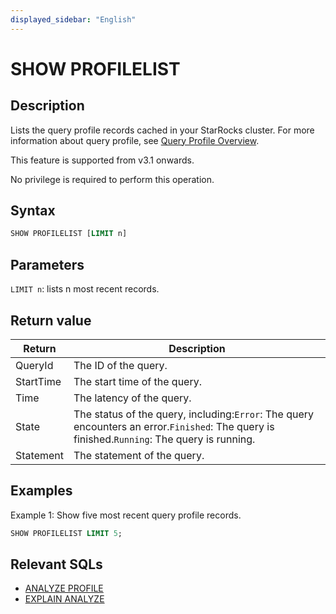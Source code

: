 ```yaml
---
displayed_sidebar: "English"
---
```


# SHOW PROFILELIST

## Description

Lists the query profile records cached in your StarRocks cluster. For more information about query profile, see [Query Profile Overview](../../../administration/query_profile_overview.md).

This feature is supported from v3.1 onwards.

No privilege is required to perform this operation.

## Syntax

```SQL
SHOW PROFILELIST [LIMIT n]
```

## Parameters

`LIMIT n`: lists n most recent records.

## Return value

| **Return** | **Description**                                              |
| ---------- | ------------------------------------------------------------ |
| QueryId    | The ID of the query.                                         |
| StartTime  | The start time of the query.                                 |
| Time       | The latency of the query.                                    |
| State      | The status of the query, including:`Error`: The query encounters an error.`Finished`: The query is finished.`Running`: The query is running. |
| Statement  | The statement of the query.                                  |

## Examples

Example 1: Show five most recent query profile records.

```SQL
SHOW PROFILELIST LIMIT 5;
```

## Relevant SQLs

- [ANALYZE PROFILE](./ANALYZE_PROFILE.md)
- [EXPLAIN ANALYZE](./EXPLAIN_ANALYZE.md)
